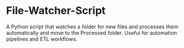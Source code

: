 # File-Watcher-Script
A Python script that watches a folder for new files and processes them automatically and move to the Processed folder.   Useful for automation pipelines and ETL workflows.
